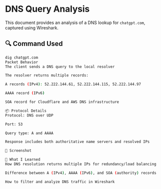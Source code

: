 # DNS Query Analysis

This document provides an analysis of a DNS lookup for `chatgpt.com`, captured using Wireshark.

## 🔍 Command Used
```bash
dig chatgpt.com
Packet Behavior
The client sends a DNS query to the local resolver

The resolver returns multiple records:

A records (IPv4): 52.222.144.61, 52.222.144.115, 52.222.144.97

AAAA record (IPv6)

SOA record for Cloudflare and AWS DNS infrastructure

📦 Protocol Details
Protocol: DNS over UDP

Port: 53

Query type: A and AAAA

Response includes both authoritative name servers and resolved IPs

📸 Screenshot

🧠 What I Learned
How DNS resolution returns multiple IPs for redundancy/load balancing

Difference between A (IPv4), AAAA (IPv6), and SOA (authority) records

How to filter and analyze DNS traffic in Wireshark

